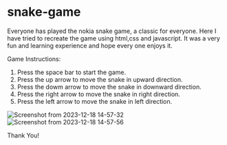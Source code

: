 # snake-game
Everyone has played the nokia snake game, a classic for everyone. Here I have tried to recreate the game using html,css and javascript. It was a very fun and learning experience and hope every one enjoys it.

Game Instructions:
1. Press the space bar to start the game.
2. Press the up arrow to move the snake in upward direction.
3. Press the dowm arrow to move the snake in downward direction.
4. Press the right arrow to move the snake in right direction.
5. Press the left arrow to move the snake in left direction.

![Screenshot from 2023-12-18 14-57-32](https://github.com/Kitret/snake-game/assets/87424736/575826a3-cb55-4ea2-abe1-25249166496d)
![Screenshot from 2023-12-18 14-57-56](https://github.com/Kitret/snake-game/assets/87424736/acca9c72-950e-43a7-8645-bee9b13f1332)


Thank You!
